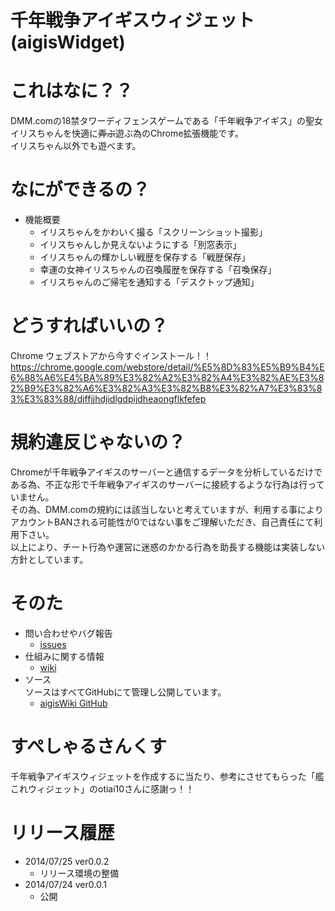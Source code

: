 千年戦争アイギスウィジェット(aigisWidget)
===========

# これはなに？？

DMM.comの18禁タワーディフェンスゲームである「千年戦争アイギス」の聖女イリスちゃんを快適に~~弄ぶ~~遊ぶ為のChrome拡張機能です。    
イリスちゃん以外でも遊べます。

# なにができるの？

* 機能概要
    - イリスちゃんをかわいく撮る「スクリーンショット撮影」
    - イリスちゃんしか見えないようにする「別窓表示」
    - イリスちゃんの輝かしい戦歴を保存する「戦歴保存」
    - 幸運の女神イリスちゃんの召喚履歴を保存する「召喚保存」
    - イリスちゃんのご帰宅を通知する「デスクトップ通知」

# どうすればいいの？

Chrome ウェブストアから今すぐインストール！！    
https://chrome.google.com/webstore/detail/%E5%8D%83%E5%B9%B4%E6%88%A6%E4%BA%89%E3%82%A2%E3%82%A4%E3%82%AE%E3%82%B9%E3%82%A6%E3%82%A3%E3%82%B8%E3%82%A7%E3%83%83%E3%83%88/djffjjhdjidlgdpijdheaongflkfefep

# 規約違反じゃないの？

Chromeが千年戦争アイギスのサーバーと通信するデータを分析しているだけである為、不正な形で千年戦争アイギスのサーバーに接続するような行為は行っていません。    
その為、DMM.comの規約には該当しないと考えていますが、利用する事によりアカウントBANされる可能性が0ではない事をご理解いただき、自己責任にて利用下さい。    
以上により、チート行為や運営に迷惑のかかる行為を助長する機能は実装しない方針としています。

# そのた

* 問い合わせやバグ報告
    - [issues](https://github.com/muhiro/aigisWidget/issues)
* 仕組みに関する情報
    - [wiki](https://github.com/muhiro/aigisWidget/wiki)
* ソース    
ソースはすべてGitHubにて管理し公開しています。
    - [aigisWiki GitHub](https://github.com/muhiro/aigisWidget/)

# すぺしゃるさんくす

千年戦争アイギスウィジェットを作成するに当たり、参考にさせてもらった「艦これウィジェット」のotiai10さんに感謝っ！！

# リリース履歴
- 2014/07/25 ver0.0.2
    - リリース環境の整備
- 2014/07/24 ver0.0.1
    - 公開
